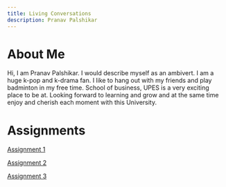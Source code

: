 ```yaml
---
title: Living Conversations
description: Pranav Palshikar
---
```

# About Me
Hi, I am Pranav Palshikar. I would describe myself as an ambivert.  I am a huge k-pop and k-drama fan. I like to hang out with my friends and play badminton in my free time. School of business, UPES is a very exciting place to be at. Looking forward to learning and grow and at the same time enjoy and cherish each moment with this University.

# Assignments

[Assignment 1](assignment1)

[Assignment 2](assignment2)

[Assignment 3](assignment3)
